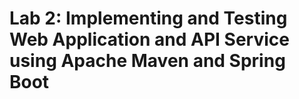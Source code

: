 # Lab 2: Implementing and Testing Web Application and API Service using Apache Maven and Spring Boot
